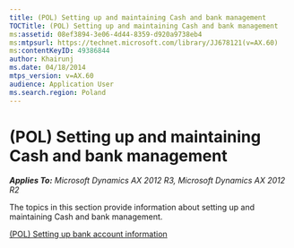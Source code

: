 ```yaml
---
title: (POL) Setting up and maintaining Cash and bank management
TOCTitle: (POL) Setting up and maintaining Cash and bank management
ms:assetid: 08ef3894-3e06-4d44-8359-d920a9738eb4
ms:mtpsurl: https://technet.microsoft.com/library/JJ678121(v=AX.60)
ms:contentKeyID: 49386844
author: Khairunj
ms.date: 04/18/2014
mtps_version: v=AX.60
audience: Application User
ms.search.region: Poland
---
```


# (POL) Setting up and maintaining Cash and bank management 


_**Applies To:** Microsoft Dynamics AX 2012 R3, Microsoft Dynamics AX 2012 R2_

The topics in this section provide information about setting up and maintaining Cash and bank management.

[(POL) Setting up bank account information](pol-setting-up-bank-account-information.md)

  


